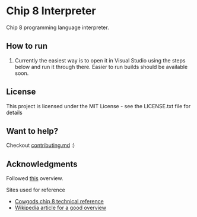 # Chip 8 Interpreter

Chip 8 programming language interpreter.

## How to run

1. Currently the easiest way is to open it in Visual Studio using the steps below and run it through there. Easier to run builds should be available soon.

## License

This project is licensed under the MIT License - see the LICENSE.txt file for details

## Want to help?

Checkout [contributing.md](contributing.md) :)

## Acknowledgments

Followed [this](http://www.multigesture.net/articles/how-to-write-an-emulator-chip-8-interpreter/) overview.

Sites used for reference
* [Cowgods chip 8 technical reference](http://devernay.free.fr/hacks/chip8/C8TECH10.HTM#Fx1E)
* [Wikipedia article for a good overview](https://en.wikipedia.org/wiki/CHIP-8)